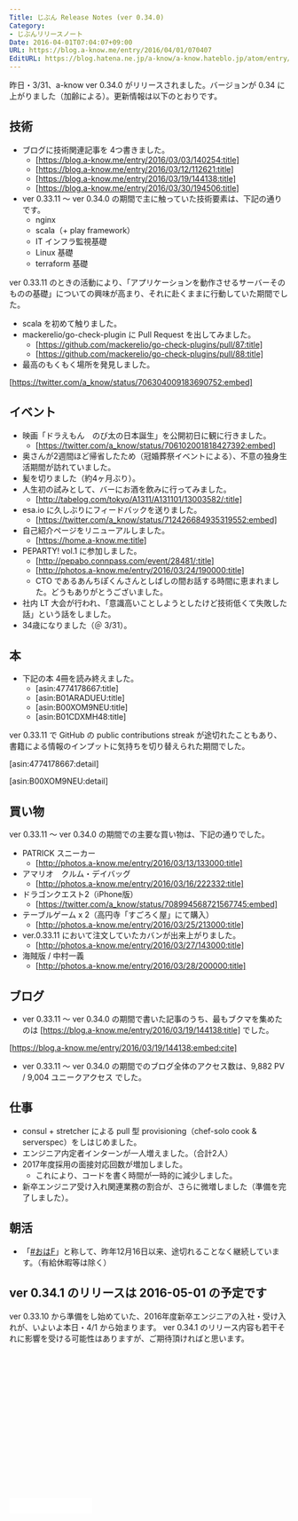 ```yaml
---
Title: じぶん Release Notes (ver 0.34.0)
Category:
- じぶんリリースノート
Date: 2016-04-01T07:04:07+09:00
URL: https://blog.a-know.me/entry/2016/04/01/070407
EditURL: https://blog.hatena.ne.jp/a-know/a-know.hateblo.jp/atom/entry/10328537792369298619
---
```


昨日・3/31、a-know ver 0.34.0 がリリースされました。バージョンが 0.34 に上がりました（加齢による）。更新情報は以下のとおりです。




<!-- more -->




## 技術
* ブログに技術関連記事を 4つ書きました。
    * [https://blog.a-know.me/entry/2016/03/03/140254:title]
    * [https://blog.a-know.me/entry/2016/03/12/112621:title]
    * [https://blog.a-know.me/entry/2016/03/19/144138:title]
    * [https://blog.a-know.me/entry/2016/03/30/194506:title]
* ver 0.33.11 〜 ver 0.34.0 の期間で主に触っていた技術要素は、下記の通りです。
    * nginx
    * scala（+ play framework）
    * IT インフラ監視基礎
    * Linux 基礎
    * terraform 基礎


ver 0.33.11 のときの活動により、「アプリケーションを動作させるサーバーそのものの基礎」についての興味が高まり、それに赴くままに行動していた期間でした。


* scala を初めて触りました。
* mackerelio/go-check-plugin に Pull Request を出してみました。
    * [https://github.com/mackerelio/go-check-plugins/pull/87:title]
    * [https://github.com/mackerelio/go-check-plugins/pull/88:title]
* 最高のもくもく場所を発見しました。


[https://twitter.com/a_know/status/706304009183690752:embed]



## イベント

* 映画「ドラえもん　のび太の日本誕生」を公開初日に観に行きました。
    * [https://twitter.com/a_know/status/706102001818427392:embed]
* 奥さんが2週間ほど帰省したため（冠婚葬祭イベントによる）、不意の独身生活期間が訪れていました。
* 髪を切りました（約4ヶ月ぶり）。
* 人生初の試みとして、バーにお酒を飲みに行ってみました。
    * [http://tabelog.com/tokyo/A1311/A131101/13003582/:title]
* esa.io に久しぶりにフィードバックを送りました。
    * [https://twitter.com/a_know/status/712426684935319552:embed]
* 自己紹介ページをリニューアルしました。
    * [https://home.a-know.me:title]
* PEPARTY! vol.1 に参加しました。
    * [http://pepabo.connpass.com/event/28481/:title]
    * [http://photos.a-know.me/entry/2016/03/24/190000:title]
    * CTO であるあんちぽくんさんとしばしの間お話する時間に恵まれました。どうもありがとうございました。
* 社内 LT 大会が行われ、「意識高いことしようとしたけど技術低くて失敗した話」という話をしました。
* 34歳になりました（＠ 3/31）。



## 本
* 下記の本 4冊を読み終えました。
    * [asin:4774178667:title]
    * [asin:B01ARADUEU:title]
    * [asin:B00XOM9NEU:title]
    * [asin:B01CDXMH48:title]





ver 0.33.11 で GitHub の public contributions streak が途切れたこともあり、書籍による情報のインプットに気持ちを切り替えられた期間でした。




[asin:4774178667:detail]





[asin:B00XOM9NEU:detail]





## 買い物
ver 0.33.11 〜 ver 0.34.0 の期間での主要な買い物は、下記の通りでした。


* PATRICK スニーカー
    * [http://photos.a-know.me/entry/2016/03/13/133000:title]
* アマリオ　クルム・デイバッグ
    * [http://photos.a-know.me/entry/2016/03/16/222332:title]
* ドラゴンクエスト2（iPhone版）
    * [https://twitter.com/a_know/status/708994568721567745:embed]
* テーブルゲーム x 2（高円寺「すごろく屋」にて購入）
    * [http://photos.a-know.me/entry/2016/03/25/213000:title]
* ver.0.33.11 において注文していたカバンが出来上がりました。
    * [http://photos.a-know.me/entry/2016/03/27/143000:title]
* 海賊版 / 中村一義
    * [http://photos.a-know.me/entry/2016/03/28/200000:title]


## ブログ
* ver 0.33.11 〜 ver 0.34.0 の期間で書いた記事のうち、最もブクマを集めたのは [https://blog.a-know.me/entry/2016/03/19/144138:title] でした。




[https://blog.a-know.me/entry/2016/03/19/144138:embed:cite]




* ver 0.33.11 〜 ver 0.34.0 の期間でのブログ全体のアクセス数は、9,882 PV / 9,004 ユニークアクセス でした。



## 仕事

* consul + stretcher による pull 型 provisioning（chef-solo cook & serverspec）をしはじめました。
* エンジニア内定者インターンが一人増えました。（合計2人）
* 2017年度採用の面接対応回数が増加しました。
    * これにより、コードを書く時間が一時的に減少しました。
* 新卒エンジニア受け入れ関連業務の割合が、さらに微増しました（準備を完了しました）。



## 朝活

* 「[#おはF](https://twitter.com/hashtag/%E3%81%8A%E3%81%AFF?src=hash)」と称して、昨年12月16日以来、途切れることなく継続しています。（有給休暇等は除く）


## ver 0.34.1 のリリースは 2016-05-01 の予定です

ver 0.33.10 から準備をし始めていた、2016年度新卒エンジニアの入社・受け入れが、いよいよ本日・4/1  から始まります。
ver 0.34.1 のリリース内容も若干それに影響を受ける可能性はありますが、ご期待頂ければと思います。


<script async src="//pagead2.googlesyndication.com/pagead/js/adsbygoogle.js"></script>
<!-- article-bottom2 -->
<ins class="adsbygoogle"
     style="display:inline-block;width:300px;height:250px"
     data-ad-client="ca-pub-3463034538369189"
     data-ad-slot="5274552934"></ins>
<script>
(adsbygoogle = window.adsbygoogle || []).push({});
</script>


<iframe src="//blog.hatena.ne.jp/a-know/a-know.hateblo.jp/subscribe/iframe" allowtransparency="true" frameborder="0" scrolling="no" width="150" height="28"></iframe>


<script src="https://moshi-moshi.moshimo.works/moshimoshi/a_know_blog/2016-04-01-070407?title=%E3%81%98%E3%81%B6%E3%82%93%20Release%20Notes%20(ver%200.34.0)"></script>
